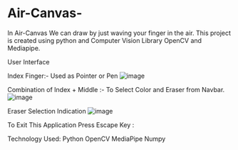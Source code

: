 # Air-Canvas-

In Air-Canvas We can draw  by just waving your finger in the air. This project is created using python  and Computer Vision Library OpenCV and Mediapipe.

User Interface 

Index Finger:- Used as Pointer or Pen
![image](https://github.com/Vishal6701/Air-Canvas-/assets/83579496/52ce3a56-5a91-497a-97a3-755ff068922e)


Combination of Index + Middle :- To Select Color and Eraser from Navbar.
![image](https://github.com/Vishal6701/Air-Canvas-/assets/83579496/80cb8ac9-c385-445a-ae69-da71b6d147b2)



Eraser Selection Indication 
![image](https://github.com/Vishal6701/Air-Canvas-/assets/83579496/c08fb10a-8fdd-4e2a-8d01-c9b74655d0b7)



To Exit This Application Press Escape Key :

Technology Used:
Python
OpenCV
MediaPipe
Numpy



